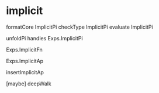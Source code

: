 # implicit

formatCore ImplicitPi
checkType ImplicitPi
evaluate ImplicitPi

unfoldPi handles Exps.ImplicitPi

Exps.ImplicitFn

Exps.ImplicitAp

insertImplicitAp

[maybe] deepWalk
